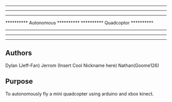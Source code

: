 **********************************
**********************************
**********************************
**********  Autonomous  **********
**********  Quadcoptor  **********
**********************************
**********************************
**********************************

## Authors
Dylan (Jeff-Fan)
Jerrom (Insert Cool Nickname here)
Nathan(Goome126)

## Purpose
To autonomously fly a mini quadcopter using arduino and xbox kinect.
